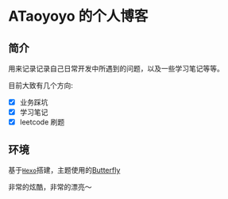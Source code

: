 # ATaoyoyo 的个人博客

## 简介

用来记录记录自己日常开发中所遇到的问题，以及一些学习笔记等等。

目前大致有几个方向:

- [x] 业务踩坑
- [x] 学习笔记
- [x] leetcode 刷题

## 环境

基于[`Hexo`](https://hexo.io/)搭建，主题使用的[Butterfly](https://github.com/jerryc127/hexo-theme-butterfly)

非常的炫酷，非常的漂亮～
